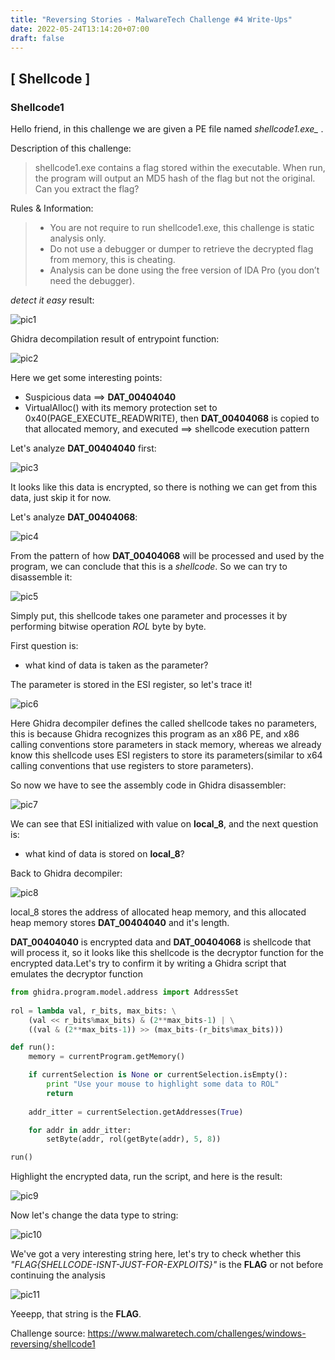 ```yaml
---
title: "Reversing Stories - MalwareTech Challenge #4 Write-Ups"
date: 2022-05-24T13:14:20+07:00
draft: false
---
```


## [ Shellcode ]
### Shellcode1

Hello friend, in this challenge we are given a PE file named *shellcode1.exe_* .

Description of this challenge:

> shellcode1.exe contains a flag stored within the executable. When run, the program will output an MD5 hash of the flag but not the original. Can you extract the flag?


Rules & Information:

> * You are not require to run shellcode1.exe, this challenge is static analysis only.
> * Do not use a debugger or dumper to retrieve the decrypted flag from memory, this is cheating.
> * Analysis can be done using the free version of IDA Pro (you don’t need the debugger).


*detect it easy* result:

![pic1](Snipaste_2022-05-24_13-36-40.jpg)


Ghidra decompilation result of entrypoint function:

![pic2](Snipaste_2022-05-24_13-50-34.jpg)


Here we get some interesting points:

* Suspicious data ==> **DAT_00404040**
* VirtualAlloc() with its memory protection set to 0x40(PAGE_EXECUTE_READWRITE), then **DAT_00404068** is copied to that allocated memory, and executed ==> shellcode execution pattern


Let's analyze **DAT_00404040** first:

![pic3](Snipaste_2022-05-24_14-26-02.jpg)


It looks like this data is encrypted, so there is nothing we can get from this data, just skip it for now.

Let's analyze **DAT_00404068**:

![pic4](Snipaste_2022-05-24_14-31-50.jpg)


From the pattern of how **DAT_00404068** will be processed and used by the program, we can conclude that this is a *shellcode*. So we can try to disassemble it:

![pic5](Snipaste_2022-05-24_14-44-42.jpg)


Simply put, this shellcode takes one parameter and processes it by performing bitwise operation *ROL* byte by byte.

First question is:

* what kind of data is taken as the parameter?


The parameter is stored in the ESI register, so let's trace it!

![pic6](Snipaste_2022-05-24_15-07-33.jpg)


Here Ghidra decompiler defines the called shellcode takes no parameters, this is because Ghidra recognizes this program as an x86 PE, and x86 calling conventions store parameters in stack memory, whereas we already know this shellcode uses ESI registers to store its parameters(similar to x64 calling conventions that use registers to store parameters).

So now we have to see the assembly code in Ghidra disassembler:

![pic7](Snipaste_2022-05-24_17-14-51.jpg)


We can see that ESI initialized with value on **local_8**, and the next question is:

* what kind of data is stored on **local_8**?


Back to Ghidra decompiler:

![pic8](Snipaste_2022-05-24_20-40-10.jpg)


local_8 stores the address of allocated heap memory, and this allocated heap memory stores **DAT_00404040** and it's length. 

**DAT_00404040** is encrypted data and **DAT_00404068** is shellcode that will process it, so it looks like this shellcode is the decryptor function for the encrypted data.Let's try to confirm it by writing a Ghidra script that emulates the decryptor function

```python
from ghidra.program.model.address import AddressSet
 
rol = lambda val, r_bits, max_bits: \
    (val << r_bits%max_bits) & (2**max_bits-1) | \
    ((val & (2**max_bits-1)) >> (max_bits-(r_bits%max_bits)))

def run():
    memory = currentProgram.getMemory()

	if currentSelection is None or currentSelection.isEmpty():
		print "Use your mouse to highlight some data to ROL"
		return
		
	addr_itter = currentSelection.getAddresses(True)

	for addr in addr_itter:	
		setByte(addr, rol(getByte(addr), 5, 8))

run()
```


Highlight the encrypted data, run the script, and here is the result:

![pic9](Snipaste_2022-05-24_23-25-51.jpg)


Now let's change the data type to string:

![pic10](Snipaste_2022-05-24_23-40-51.jpg)


We've got a very interesting string here, let's try to check whether this *"FLAG{SHELLCODE-ISNT-JUST-FOR-EXPLOITS}"* is the **FLAG** or not before continuing the analysis

![pic11](Snipaste_2022-05-24_23-48-07.jpg)


Yeeepp, that string is the **FLAG**.

Challenge source: <https://www.malwaretech.com/challenges/windows-reversing/shellcode1>
